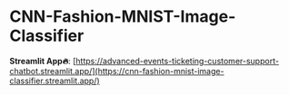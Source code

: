 # CNN-Fashion-MNIST-Image-Classifier
**Streamlit App🔥**: [https://advanced-events-ticketing-customer-support-chatbot.streamlit.app/](https://cnn-fashion-mnist-image-classifier.streamlit.app/)
